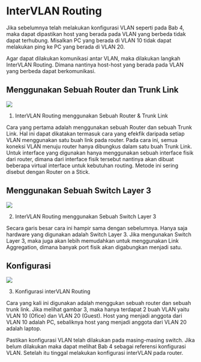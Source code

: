 # InterVLAN Routing

Jika sebelumnya telah melakukan konfigurasi VLAN seperti pada Bab 4, maka dapat dipastikan host yang berada pada VLAN yang berbeda tidak dapat terhubung. Misalkan PC yang berada di VLAN 10 tidak dapat melakukan ping ke PC yang berada di VLAN 20.

Agar dapat dilakukan komunikasi antar VLAN, maka dilakukan langkah InterVLAN Routing. Dimana nantinya host-host yang berada pada VLAN yang berbeda dapat berkomunikasi.

## Menggunakan Sebuah Router dan Trunk Link
<img src="https://drive.google.com/uc?export=view&id=1k108_OPXW2vLlqGLrGJI-PEvm3oT3Eus">

1. InterVLAN Routing menggunakan Sebuah Router & Trunk Link <br>

Cara yang pertama adalah menggunakan sebuah Router dan sebuah Trunk Link. Hal ini dapat dikatakan termasuk cara yang efekfik daripada setiap VLAN menggunakan satu buah link pada router. Pada cara ini, semua koneksi VLAN menuju router hanya dibungkus dalam satu buah Trunk Link. Untuk interface yang digunakan hanya menggunakan sebuah interface fisik dari router, dimana dari interface fisik tersebut nantinya akan dibuat beberapa virtual interface untuk kebutuhan routing. Metode ini sering disebut dengan Router on a Stick.

## Menggunakan Sebuah Switch Layer 3
<img src="https://drive.google.com/uc?export=view&id=1XXfI-rhNZFAHsXD1i-7T9l773PQiFJUv">

2. InterVLAN Routing menggunakan Sebuah Switch Layer 3 <br>

Secara garis besar cara ini hampir sama dengan sebelumnya. Hanya saja hardware yang digunakan adalah Switch Layer 3. Jika mengunakan Switch Layer 3, maka juga akan lebih memudahkan untuk menggunakan Link Aggregation, dimana banyak port fisik akan digabungkan menjadi satu.

## Konfigurasi
<img src="https://drive.google.com/uc?export=view&id=1XXfI-rhNZFAHsXD1i-7T9l773PQiFJUv">

3. Konfigurasi interVLAN Routing <br>

Cara yang kali ini digunakan adalah menggukan sebuah router dan sebuah trunk link. Jika melihat gambar 3, maka hanya terdapat 2 buah VLAN yaitu VLAN 10 (Ofice) dan VLAN 20 (Guest). Host yang menjadi anggota dari VLAN 10 adalah PC, sebaliknya host yang menjadi anggota dari VLAN 20 adalah laptop. <br>

Pastikan konfigurasi VLAN telah dilakukan pada masing-masing switch. Jika belum dilakukan maka dapat melihat Bab 4 sebagai referensi konfigurasi VLAN. Setelah itu tinggal melakukan konfigurasi interVLAN pada router.
